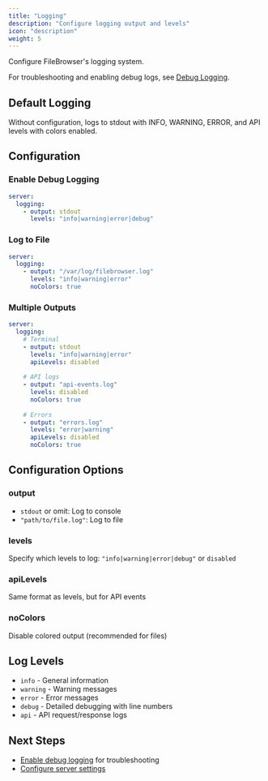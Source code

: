 ```yaml
---
title: "Logging"
description: "Configure logging output and levels"
icon: "description"
weight: 5
---
```


Configure FileBrowser's logging system.

For troubleshooting and enabling debug logs, see [Debug Logging](/docs/troubleshooting/debug-logging/).

## Default Logging

Without configuration, logs to stdout with INFO, WARNING, ERROR, and API levels with colors enabled.

## Configuration

### Enable Debug Logging

```yaml
server:
  logging:
    - output: stdout
      levels: "info|warning|error|debug"
```

### Log to File

```yaml
server:
  logging:
    - output: "/var/log/filebrowser.log"
      levels: "info|warning|error"
      noColors: true
```

### Multiple Outputs

```yaml
server:
  logging:
    # Terminal
    - output: stdout
      levels: "info|warning|error"
      apiLevels: disabled
    
    # API logs
    - output: "api-events.log"
      levels: disabled
      noColors: true
    
    # Errors
    - output: "errors.log"
      levels: "error|warning"
      apiLevels: disabled
      noColors: true
```

## Configuration Options

### output
- `stdout` or omit: Log to console
- `"path/to/file.log"`: Log to file

### levels
Specify which levels to log: `"info|warning|error|debug"` or `disabled`

### apiLevels
Same format as levels, but for API events

### noColors
Disable colored output (recommended for files)

## Log Levels

- `info` - General information
- `warning` - Warning messages
- `error` - Error messages
- `debug` - Detailed debugging with line numbers
- `api` - API request/response logs

## Next Steps

- [Enable debug logging](/docs/troubleshooting/debug-logging/) for troubleshooting
- [Configure server settings](/docs/configuration/server/)

